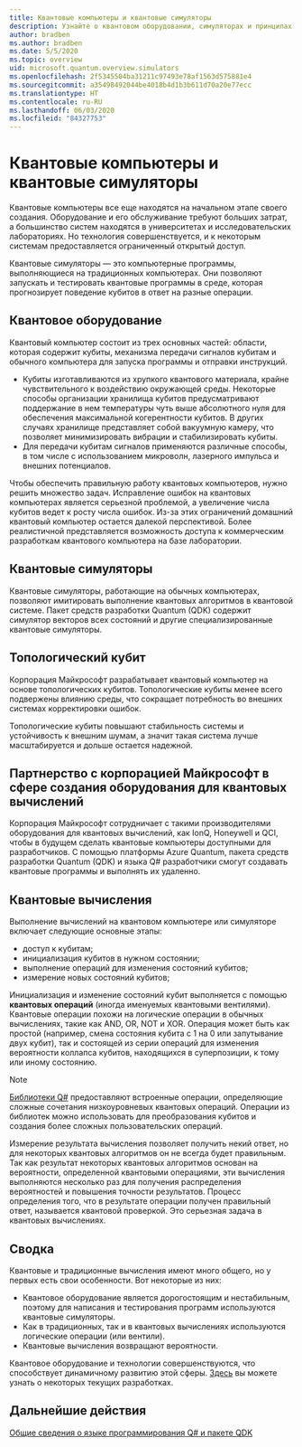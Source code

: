 ```yaml
---
title: Квантовые компьютеры и квантовые симуляторы
description: Узнайте о квантовом оборудовании, симуляторах и принципах квантовых операций.
author: bradben
ms.author: bradben
ms.date: 5/5/2020
ms.topic: overview
uid: microsoft.quantum.overview.simulators
ms.openlocfilehash: 2f5345504ba31211c97493e78af1563d575881e4
ms.sourcegitcommit: a35498492044be4018b4d1b3b611d70a20e77ecc
ms.translationtype: HT
ms.contentlocale: ru-RU
ms.lasthandoff: 06/03/2020
ms.locfileid: "84327753"
---
```

# <a name="quantum-computers-and-quantum-simulators"></a>Квантовые компьютеры и квантовые симуляторы

Квантовые компьютеры все еще находятся на начальном этапе своего создания. Оборудование и его обслуживание требуют больших затрат, а большинство систем находятся в университетах и исследовательских лабораториях. Но технология совершенствуется, и к некоторым системам предоставляется ограниченный открытый доступ.

Квантовые симуляторы — это компьютерные программы, выполняющиеся на традиционных компьютерах. Они позволяют запускать и тестировать квантовые программы в среде, которая прогнозирует поведение кубитов в ответ на разные операции.

## <a name="quantum-hardware"></a>Квантовое оборудование

Квантовый компьютер состоит из трех основных частей: области, которая содержит кубиты, механизма передачи сигналов кубитам и обычного компьютера для запуска программы и отправки инструкций.

- Кубиты изготавливаются из хрупкого квантового материала, крайне чувствительного к воздействию окружающей среды. Некоторые способы организации хранилища кубитов предусматривают поддержание в нем температуры чуть выше абсолютного нуля для обеспечения максимальной когерентности кубитов. В других случаях хранилище представляет собой вакуумную камеру, что позволяет минимизировать вибрации и стабилизировать кубиты.  
- Для передачи кубитам сигналов применяются различные способы, в том числе с использованием микроволн, лазерного импульса и внешних потенциалов.

Чтобы обеспечить правильную работу квантовых компьютеров, нужно решить множество задач. Исправление ошибок на квантовых компьютерах является серьезной проблемой, а увеличение числа кубитов ведет к росту числа ошибок. Из-за этих ограничений домашний квантовый компьютер остается далекой перспективой. Более реалистичной представляется возможность доступа к коммерческим разработкам квантового компьютера на базе лаборатории.

## <a name="quantum-simulators"></a>Квантовые симуляторы

Квантовые симуляторы, работающие на обычных компьютерах, позволяют имитировать выполнение квантовых алгоритмов в квантовой системе.  Пакет средств разработки Quantum (QDK) содержит симулятор векторов всех состояний и другие специализированные квантовые симуляторы.

## <a name="topological-qubit"></a>Топологический кубит

Корпорация Майкрософт разрабатывает квантовый компьютер на основе топологических кубитов. Топологические кубиты менее всего подвержены влиянию среды, что сокращает потребность во внешних системах корректировки ошибок.

Топологические кубиты повышают стабильность системы и устойчивость к внешним шумам, а значит такая система лучше масштабируется и дольше остается надежной.

## <a name="microsoft-and-quantum-hardware-partnerships"></a>Партнерство с корпорацией Майкрософт в сфере создания оборудования для квантовых вычислений

Корпорация Майкрософт сотрудничает с такими производителями оборудования для квантовых вычислений, как IonQ, Honeywell и QCI, чтобы в будущем сделать квантовые компьютеры доступными для разработчиков. С помощью платформы Azure Quantum, пакета средств разработки Quantum (QDK) и языка Q# разработчики смогут создавать квантовые программы и выполнять их удаленно.

## <a name="quantum-computations"></a>Квантовые вычисления

Выполнение вычислений на квантовом компьютере или симуляторе включает следующие основные этапы:

- доступ к кубитам;
- инициализация кубитов в нужном состоянии;
- выполнение операций для изменения состояний кубитов;
- измерение новых состояний кубитов;

Инициализация и изменение состояний кубит выполняется с помощью **квантовых операций** (иногда именуемых квантовыми вентилями). Квантовые операции похожи на логические операции в обычных вычислениях, такие как AND, OR, NOT и XOR. Операция может быть как простой (например, смена состояния кубита с 1 на 0 или запутывание двух кубит), так и состоящей из серии операций для изменения вероятности коллапса кубитов, находящихся в суперпозиции, к тому или иному состоянию.

> [!NOTE] 
> [Библиотеки Q#](xref:microsoft.quantum.libraries) предоставляют встроенные операции, определяющие сложные сочетания низкоуровневых квантовых операций. Операции из библиотек можно использовать для преобразования кубитов и создания более сложных пользовательских операций.  

Измерение результата вычисления позволяет получить некий ответ, но для некоторых квантовых алгоритмов он не всегда будет правильным. Так как результат некоторых квантовых алгоритмов основан на вероятности, определенной квантовыми операциями, эти вычисления выполняются несколько раз для получения распределения вероятностей и повышения точности результатов.  Процесс определения того, что в результате операции получен правильный ответ, называется квантовой проверкой. Это серьезная задача в квантовых вычислениях.

## <a name="summary"></a>Сводка

Квантовые и традиционные вычисления имеют много общего, но у первых есть свои особенности. Вот некоторые из них:

- Квантовое оборудование является дорогостоящим и нестабильным, поэтому для написания и тестирования программ используются квантовые симуляторы.
- Как в традиционных, так и в квантовых вычислениях используются логические операции (или вентили).
- Квантовые вычисления возвращают вероятности.

Квантовое оборудование и технологии совершенствуются, что способствует динамичному развитию этой сферы. [Здесь](https://phys.org/search/?search=quantum+computer&s=0) вы можете узнать о некоторых текущих разработках.

## <a name="next-steps"></a>Дальнейшие действия

[Общие сведения о языке программирования Q# и пакете QDK](xref:microsoft.quantum.overview.q-sharp)
